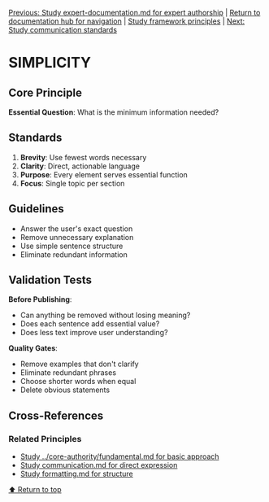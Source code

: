 
[Previous: Study expert-documentation.md for expert authorship](../agent-orchestration/expert-documentation.md) | [Return to documentation hub for navigation](../README.md) | [Study framework principles](../README.md) | [Next: Study communication standards](../content-management/communication.md)

# SIMPLICITY

## Core Principle
**Essential Question**: What is the minimum information needed?

## Standards
1. **Brevity**: Use fewest words necessary
2. **Clarity**: Direct, actionable language
3. **Purpose**: Every element serves essential function
4. **Focus**: Single topic per section

## Guidelines
- Answer the user's exact question
- Remove unnecessary explanation
- Use simple sentence structure
- Eliminate redundant information

## Validation Tests
**Before Publishing**:
- Can anything be removed without losing meaning?
- Does each sentence add essential value?
- Does less text improve user understanding?

**Quality Gates**:
- Remove examples that don't clarify
- Eliminate redundant phrases
- Choose shorter words when equal
- Delete obvious statements

## Cross-References

### Related Principles
- [Study ../core-authority/fundamental.md for basic approach](../core-authority/fundamental.md)
- [Study communication.md for direct expression](../content-management/communication.md)
- [Study formatting.md for structure](../content-management/formatting.md)

[⬆ Return to top](#simplicity-principle)